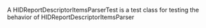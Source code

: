 A HIDReportDescriptorItemsParserTest is a test class for testing the behavior of HIDReportDescriptorItemsParser